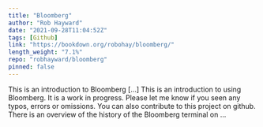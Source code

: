 ```yaml
---
title: "Bloomberg"
author: "Rob Hayward"
date: "2021-09-28T11:04:52Z"
tags: [Github]
link: "https://bookdown.org/robohay/bloomberg/"
length_weight: "7.1%"
repo: "robhayward/bloomberg"
pinned: false
---
```


This is an introduction to Bloomberg [...] This is an introduction to using Bloomberg. It is a work in progress. Please let me know if you seen any typos, errors or omissions. You can also contribute to this project on github. There is an overview of the history of the Bloomberg terminal on ...
